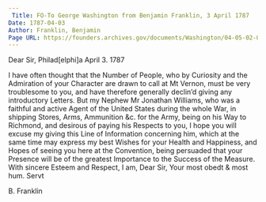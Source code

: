 ```yaml
---
 Title: FO-To George Washington from Benjamin Franklin, 3 April 1787
Date: 1787-04-03
Author: Franklin, Benjamin
Page URL: https://founders.archives.gov/documents/Washington/04-05-02-0118
---
```



Dear Sir,
Philad[elphi]a April 3. 1787

I have often thought that the Number of People, who by Curiosity and the Admiration of your Character are drawn to call at Mt Vernon, must be very troublesome to you, and have therefore generally declin’d giving any introductory Letters. But my Nephew Mr Jonathan Williams, who was a faithful and active Agent of the United States during the whole War, in shipping Stores, Arms, Ammunition &c. for the Army, being on his Way to Richmond, and desirous of paying his Respects to you, I hope you will excuse my giving this Line of Information concerning him, which at the same time may express my best Wishes for your Health and Happiness, and Hopes of seeing you here at the Convention, being persuaded that your Presence will be of the greatest Importance to the Success of the Measure. With sincere Esteem and Respect, I am, Dear Sir, Your most obedt & most hum. Servt

B. Franklin



